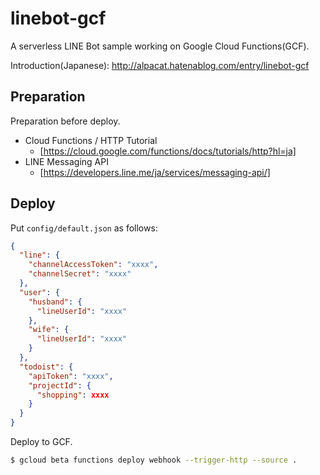 # linebot-gcf

A serverless LINE Bot sample working on Google Cloud Functions(GCF).

Introduction(Japanese): http://alpacat.hatenablog.com/entry/linebot-gcf

## Preparation

Preparation before deploy.

* Cloud Functions / HTTP Tutorial
    * [https://cloud.google.com/functions/docs/tutorials/http?hl=ja]
* LINE Messaging API
    * [https://developers.line.me/ja/services/messaging-api/]

## Deploy

Put `config/default.json` as follows:

```json
{
  "line": {
    "channelAccessToken": "xxxx",
    "channelSecret": "xxxx"
  },
  "user": {
    "husband": {
      "lineUserId": "xxxx"
    },
    "wife": {
      "lineUserId": "xxxx"
    }
  },
  "todoist": {
    "apiToken": "xxxx",
    "projectId": {
      "shopping": xxxx
    }
  }
}
```

Deploy to GCF.

```sh
$ gcloud beta functions deploy webhook --trigger-http --source .
```
